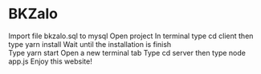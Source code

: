 # BKZalo
Import file bkzalo.sql to mysql
Open project
In terminal type        cd client          then type        yarn install
Wait until the installation is finish  
Type         yarn start
Open a new terminal tab
Type         cd server         then type      node app.js
Enjoy this website!
